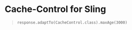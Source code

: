 Cache-Control for Sling
=======================

> ``response.adaptTo(CacheControl.class).maxAge(3000)``
